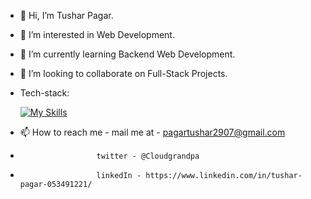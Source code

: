 - 👋 Hi, I’m Tushar Pagar.
- 👀 I’m interested in Web Development.
- 🌱 I’m currently learning Backend Web Development.
- 💞️ I’m looking to collaborate on Full-Stack Projects.
- Tech-stack: 

    [![My Skills](https://skillicons.dev/icons?i=js,react,nodejs,expressjs,mysql,mongodb,postman,git,figma)](https://skillicons.dev)


- 📫 How to reach me - mail me at - pagartushar2907@gmail.com
-                      twitter - @Cloudgrandpa
-                      linkedIn - https://www.linkedin.com/in/tushar-pagar-053491221/ 

<!---
SCAR747/SCAR747 is a ✨ special ✨ repository because its `README.md` (this file) appears on your GitHub profile.
You can click the Preview link to take a look at your changes.
--->
